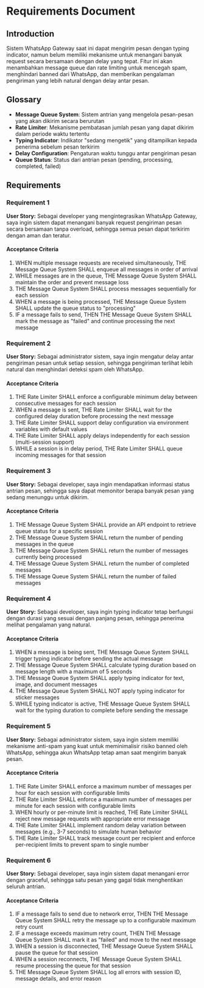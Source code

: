 # Requirements Document

## Introduction

Sistem WhatsApp Gateway saat ini dapat mengirim pesan dengan typing indicator, namun belum memiliki mekanisme untuk menangani banyak request secara bersamaan dengan delay yang tepat. Fitur ini akan menambahkan message queue dan rate limiting untuk mencegah spam, menghindari banned dari WhatsApp, dan memberikan pengalaman pengiriman yang lebih natural dengan delay antar pesan.

## Glossary

- **Message Queue System**: Sistem antrian yang mengelola pesan-pesan yang akan dikirim secara berurutan
- **Rate Limiter**: Mekanisme pembatasan jumlah pesan yang dapat dikirim dalam periode waktu tertentu
- **Typing Indicator**: Indikator "sedang mengetik" yang ditampilkan kepada penerima sebelum pesan terkirim
- **Delay Configuration**: Pengaturan waktu tunggu antar pengiriman pesan
- **Queue Status**: Status dari antrian pesan (pending, processing, completed, failed)

## Requirements

### Requirement 1

**User Story:** Sebagai developer yang mengintegrasikan WhatsApp Gateway, saya ingin sistem dapat menangani banyak request pengiriman pesan secara bersamaan tanpa overload, sehingga semua pesan dapat terkirim dengan aman dan teratur.

#### Acceptance Criteria

1. WHEN multiple message requests are received simultaneously, THE Message Queue System SHALL enqueue all messages in order of arrival
2. WHILE messages are in the queue, THE Message Queue System SHALL maintain the order and prevent message loss
3. THE Message Queue System SHALL process messages sequentially for each session
4. WHEN a message is being processed, THE Message Queue System SHALL update the queue status to "processing"
5. IF a message fails to send, THEN THE Message Queue System SHALL mark the message as "failed" and continue processing the next message

### Requirement 2

**User Story:** Sebagai administrator sistem, saya ingin mengatur delay antar pengiriman pesan untuk setiap session, sehingga pengiriman terlihat lebih natural dan menghindari deteksi spam oleh WhatsApp.

#### Acceptance Criteria

1. THE Rate Limiter SHALL enforce a configurable minimum delay between consecutive messages for each session
2. WHEN a message is sent, THE Rate Limiter SHALL wait for the configured delay duration before processing the next message
3. THE Rate Limiter SHALL support delay configuration via environment variables with default values
4. THE Rate Limiter SHALL apply delays independently for each session (multi-session support)
5. WHILE a session is in delay period, THE Rate Limiter SHALL queue incoming messages for that session

### Requirement 3

**User Story:** Sebagai developer, saya ingin mendapatkan informasi status antrian pesan, sehingga saya dapat memonitor berapa banyak pesan yang sedang menunggu untuk dikirim.

#### Acceptance Criteria

1. THE Message Queue System SHALL provide an API endpoint to retrieve queue status for a specific session
2. THE Message Queue System SHALL return the number of pending messages in the queue
3. THE Message Queue System SHALL return the number of messages currently being processed
4. THE Message Queue System SHALL return the number of completed messages
5. THE Message Queue System SHALL return the number of failed messages

### Requirement 4

**User Story:** Sebagai developer, saya ingin typing indicator tetap berfungsi dengan durasi yang sesuai dengan panjang pesan, sehingga penerima melihat pengalaman yang natural.

#### Acceptance Criteria

1. WHEN a message is being sent, THE Message Queue System SHALL trigger typing indicator before sending the actual message
2. THE Message Queue System SHALL calculate typing duration based on message length with a maximum of 5 seconds
3. THE Message Queue System SHALL apply typing indicator for text, image, and document messages
4. THE Message Queue System SHALL NOT apply typing indicator for sticker messages
5. WHILE typing indicator is active, THE Message Queue System SHALL wait for the typing duration to complete before sending the message

### Requirement 5

**User Story:** Sebagai administrator sistem, saya ingin sistem memiliki mekanisme anti-spam yang kuat untuk meminimalisir risiko banned oleh WhatsApp, sehingga akun WhatsApp tetap aman saat mengirim banyak pesan.

#### Acceptance Criteria

1. THE Rate Limiter SHALL enforce a maximum number of messages per hour for each session with configurable limits
2. THE Rate Limiter SHALL enforce a maximum number of messages per minute for each session with configurable limits
3. WHEN hourly or per-minute limit is reached, THE Rate Limiter SHALL reject new message requests with appropriate error message
4. THE Rate Limiter SHALL implement random delay variation between messages (e.g., 3-7 seconds) to simulate human behavior
5. THE Rate Limiter SHALL track message count per recipient and enforce per-recipient limits to prevent spam to single number

### Requirement 6

**User Story:** Sebagai developer, saya ingin sistem dapat menangani error dengan graceful, sehingga satu pesan yang gagal tidak menghentikan seluruh antrian.

#### Acceptance Criteria

1. IF a message fails to send due to network error, THEN THE Message Queue System SHALL retry the message up to a configurable maximum retry count
2. IF a message exceeds maximum retry count, THEN THE Message Queue System SHALL mark it as "failed" and move to the next message
3. WHEN a session is disconnected, THE Message Queue System SHALL pause the queue for that session
4. WHEN a session reconnects, THE Message Queue System SHALL resume processing the queue for that session
5. THE Message Queue System SHALL log all errors with session ID, message details, and error reason

